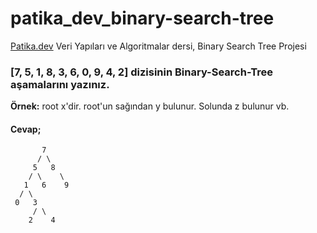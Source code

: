 # patika_dev_binary-search-tree
[Patika.dev](https://www.patika.dev/tr) Veri Yapıları ve Algoritmalar dersi, Binary Search Tree Projesi
  ### [7, 5, 1, 8, 3, 6, 0, 9, 4, 2] dizisinin Binary-Search-Tree aşamalarını yazınız.

**Örnek:**  root x'dir. root'un sağından y bulunur. Solunda z bulunur vb.
#### Cevap;
```
       7
      / \
     5   8
    / \    \
   1   6    9
  / \
 0   3
     / \
    2    4
```
